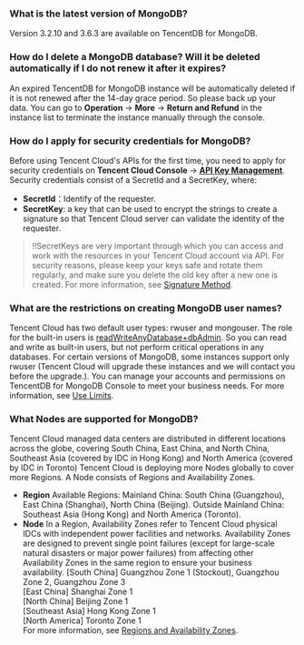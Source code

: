 ### What is the latest version of MongoDB?
Version 3.2.10 and 3.6.3 are available on TencentDB for MongoDB.
### How do I delete a MongoDB database? Will it be deleted automatically if I do not renew it after it expires?
An expired TencentDB for MongoDB instance will be automatically deleted if it is not renewed after the 14-day grace period. So please back up your data. You can go to **Operation** -> **More** -> **Return and Refund** in the instance list to terminate the instance manually through the console.
### How do I apply for security credentials for MongoDB?
Before using Tencent Cloud's APIs for the first time, you need to apply for security credentials on **Tencent Cloud Console** -> **[API Key Management](https://console.cloud.tencent.com/cam/capi)**. 
Security credentials consist of a SecretId and a SecretKey, where:
-  **SecretId**：Identify of the requester.
- **SecretKey**: a key that can be used to encrypt the strings to create a signature so that Tencent Cloud server can validate the identity of the requester.
>!!SecretKeys are very important through which you can access and work with the resources in your Tencent Cloud account via API. For security reasons, please keep your keys safe and rotate them regularly, and make sure you delete the old key after a new one is created. For more information, see [Signature Method](https://cloud.tencent.com/document/product/240/8329).
### What are the restrictions on creating MongoDB user names?
Tencent Cloud has two default user types: rwuser and mongouser. The role for the built-in users is [readWriteAnyDatabase+dbAdmin](https://docs.mongodb.com/v3.0/reference/built-in-roles/). So you can read and write as built-in users, but not perform critical operations in any databases.
For certain versions of MongoDB, some instances support only rwuser (Tencent Cloud will upgrade these instances and we will contact you before the upgrade.).
You can manage your accounts and permissions on TencentDB for MongoDB Console to meet your business needs. For more information, see [Use Limits](https://cloud.tencent.com/document/product/240/622).
### What Nodes are supported for MongoDB?
Tencent Cloud managed data centers are distributed in different locations across the globe, covering South China, East China, and North China, Southeast Asia (covered by IDC in Hong Kong) and North America (covered by IDC in Toronto)
Tencent Cloud is deploying more Nodes globally to cover more Regions. A Node consists of Regions and Availability Zones.
- **Region**
Available Regions:
Mainland China: South China (Guangzhou), East China (Shanghai), North China (Beijing).
Outside Mainland China: Southeast Asia (Hong Kong) and North America (Toronto).
- **Node**
In a Region, Availability Zones refer to Tencent Cloud physical IDCs with independent power facilities and networks.
Availability Zones are designed to prevent single point failures (except for large-scale natural disasters or major power failures) from affecting other Availability Zones in the same region to ensure your business availability.
  [South China] Guangzhou Zone 1 (Stockout), Guangzhou Zone 2, Guangzhou Zone 3<br/>
  [East China] Shanghai Zone 1<br/>
  [North China] Beijing Zone 1<br/>
  [Southeast Asia] Hong Kong Zone 1<br/>
  [North America] Toronto Zone 1<br/>
For more information, see [Regions and Availability Zones](https://cloud.tencent.com/document/product/240).
